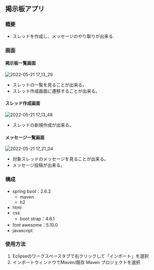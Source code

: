 ## 掲示板アプリ

### 概要

- スレッドを作成し、メッセージのやり取りが出来る.

### 画面

#### 掲示板一覧画面

![2022-05-21 17_13_29](https://user-images.githubusercontent.com/76608722/169642710-de60f8f5-64d2-4a86-9842-b275864376f7.png)

- スレッドの一覧を見ることが出来る。
- スレッド作成画面に遷移することが出来る。

#### スレッド作成画面

![2022-05-21 17_13_48](https://user-images.githubusercontent.com/76608722/169642715-0576e392-97d9-4471-8c00-501a1a181408.png)

- スレッドの新規作成が出来る。

#### メッセージ一覧画面

![2022-05-21 17_21_04](https://user-images.githubusercontent.com/76608722/169642911-4096a80b-2202-4326-a2fb-6d46006176d4.png)

- 対象スレッドのメッセージを見ることが出来る。
- メッセージ投稿が出来る。

### 構成

- spring boot：2.6.2
  - maven
  - h2 
- html
- css
  - boot strap：4.6.1
- font awesome：5.10.0
- javascript

### 使用方法

1. Eclipseのワークスペースタブで右クリックして「インポート」を選択
2. インポートウィンドウでMaven/既存 Maven プロジェクトを選択

